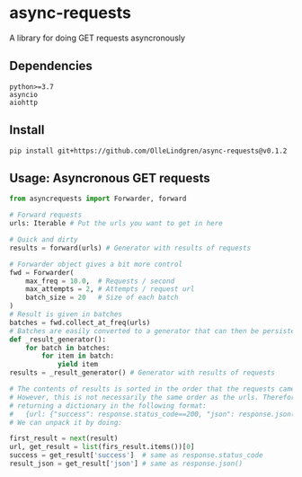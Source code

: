 # async-requests

A library for doing GET requests asyncronously

## Dependencies

```
python>=3.7
asyncio
aiohttp
```

## Install

`pip install git+https://github.com/OlleLindgren/async-requests@v0.1.2`

## Usage: Asyncronous GET requests

```python
from asyncrequests import Forwarder, forward

# Forward requests
urls: Iterable # Put the urls you want to get in here

# Quick and dirty
results = forward(urls) # Generator with results of requests

# Forwarder object gives a bit more control
fwd = Forwarder(
    max_freq = 10.0,  # Requests / second
    max_attempts = 2, # Attempts / request url
    batch_size = 20   # Size of each batch
)
# Result is given in batches
batches = fwd.collect_at_freq(urls)
# Batches are easily converted to a generator that can then be persistent across all urls
def _result_generator():
    for batch in batches:
        for item in batch:
            yield item
results = _result_generator() # Generator with results of requests

# The contents of results is sorted in the order that the requests came back.
# However, this is not necessarily the same order as the urls. Therefore, I'm
# returning a dictionary in the following format: 
#   {url: {"success": response.status_code==200, "json": response.json()}}
# We can unpack it by doing:

first_result = next(result)
url, get_result = list(firs_result.items())[0]
success = get_result['success']  # same as response.status_code
result_json = get_result['json'] # same as response.json()
```

